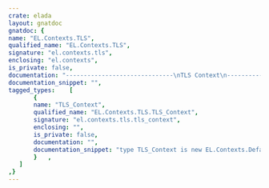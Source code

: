```yaml
---
crate: elada
layout: gnatdoc
gnatdoc: {
name: "EL.Contexts.TLS",
qualified_name: "EL.Contexts.TLS",
signature: "el.contexts.tls",
enclosing: "el.contexts",
is_private: false,
documentation: "------------------------------\nTLS Context\n------------------------------\nContext information for expression evaluation.",
documentation_snippet: "",
tagged_types:    [
       {
       name: "TLS_Context",
       qualified_name: "EL.Contexts.TLS.TLS_Context",
       signature: "el.contexts.tls.tls_context",
       enclosing: "",
       is_private: false,
       documentation: "",
       documentation_snippet: "type TLS_Context is new EL.Contexts.Default.Default_Context with private;",
       }   ,
   ]
,}
---
```

